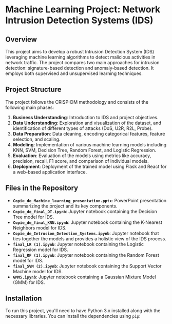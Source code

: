 # Machine Learning Project: Network Intrusion Detection Systems (IDS)

## Overview
This project aims to develop a robust Intrusion Detection System (IDS) leveraging machine learning algorithms to detect malicious activities in network traffic. The project compares two main approaches for intrusion detection: signature-based detection and anomaly-based detection. It employs both supervised and unsupervised learning techniques.

## Project Structure
The project follows the CRISP-DM methodology and consists of the following main phases:

1. **Business Understanding**: Introduction to IDS and project objectives.
2. **Data Understanding**: Exploration and visualization of the dataset, and identification of different types of attacks (DoS, U2R, R2L, Probe).
3. **Data Preparation**: Data cleaning, encoding categorical features, feature selection, and scaling.
4. **Modeling**: Implementation of various machine learning models including KNN, SVM, Decision Tree, Random Forest, and Logistic Regression.
5. **Evaluation**: Evaluation of the models using metrics like accuracy, precision, recall, F1 score, and comparison of individual models.
6. **Deployment**: Deployment of the trained model using Flask and React for a web-based application interface.

## Files in the Repository
- **`Copie_de_Machine_learning_presentation.pptx`**: PowerPoint presentation summarizing the project and its key components.
- **`Copie_de_final_DT.ipynb`**: Jupyter notebook containing the Decision Tree model for IDS.
- **`Copie_de_final_KNN.ipynb`**: Jupyter notebook containing the K-Nearest Neighbors model for IDS.
- **`Copie_de_Intrusion_Detection_Systems.ipynb`**: Jupyter notebook that ties together the models and provides a holistic view of the IDS process.
- **`final_LR (1).ipynb`**: Jupyter notebook containing the Logistic Regression model for IDS.
- **`final_RF (1).ipynb`**: Jupyter notebook containing the Random Forest model for IDS.
- **`final_SVM (2).ipynb`**: Jupyter notebook containing the Support Vector Machine model for IDS.
- **`GMM5.ipynb`**: Jupyter notebook containing a Gaussian Mixture Model (GMM) for IDS.

## Installation
To run this project, you'll need to have Python 3.x installed along with the necessary libraries. You can install the dependencies using `pip`:


